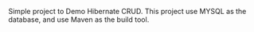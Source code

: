 Simple project to Demo Hibernate CRUD. This project use MYSQL as the database, and use Maven as the build tool.
